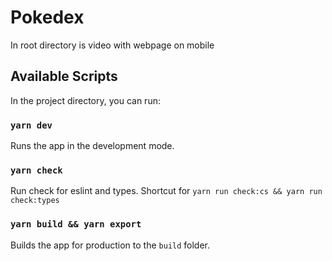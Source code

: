 # Pokedex

In root directory is video with webpage on mobile

## Available Scripts

In the project directory, you can run:

### `yarn dev`

Runs the app in the development mode.

### `yarn check`

Run check for eslint and types.
Shortcut for `yarn run check:cs && yarn run check:types`

### `yarn build && yarn export`

Builds the app for production to the `build` folder.
